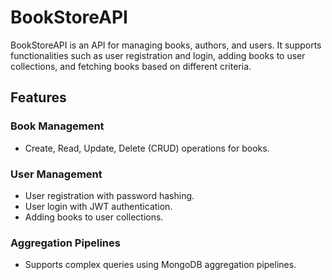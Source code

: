 # BookStoreAPI

BookStoreAPI is an API for managing books, authors, and users. It supports functionalities such as user registration and login, adding books to user collections, and fetching books based on different criteria.

## Features
### Book Management
- Create, Read, Update, Delete (CRUD) operations for books.
### User Management
- User registration with password hashing.
- User login with JWT authentication.
- Adding books to user collections.
### Aggregation Pipelines
- Supports complex queries using MongoDB aggregation pipelines.

